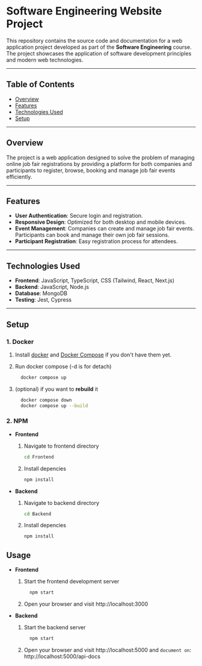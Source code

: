 # Software Engineering Website Project

This repository contains the source code and documentation for a web application project developed as part of the **Software Engineering** course. The project showcases the application of software development principles and modern web technologies.

---

## Table of Contents
- [Overview](#overview)
- [Features](#features)
- [Technologies Used](#technologies-used)
- [Setup](#setup)

---

## Overview
The project is a web application designed to solve the problem of managing online job fair registrations by providing a platform for both companies and participants to register, browse, booking and manage job fair events efficiently.

---

## Features
- **User Authentication**: Secure login and registration.
- **Responsive Design**: Optimized for both desktop and mobile devices.
- **Event Management**: Companies can create and manage job fair events. Participants can book and manage their own job fair sessions.
- **Participant Registration**: Easy registration process for attendees.

---

## Technologies Used
- **Frontend**: JavaScript, TypeScript, CSS (Tailwind, React, Next.js)
- **Backend**: JavaScript, Node.js
- **Database**: MongoDB
- **Testing**: Jest, Cypress

---

## Setup
### 1. Docker
1. Install [docker](https://www.docker.com/products/docker-desktop/) and [Docker Compose](https://docs.docker.com/compose/install/) if you don't have them yet.
2. Run docker compose (-d is for detach)
    ```sh
      docker compose up
    ```
  
3. (optional) if you want to **rebuild** it
    ```sh
      docker compose down
      docker compose up --build
    ```

### 2. NPM
   - **Frontend**
        1. Navigate to frontend directory
            ```sh
            cd Frontend
            ```
        2. Install depencies
            ```sh
            npm install
            ```

   - **Backend**
        1. Navigate to backend directory
            ```sh
            cd Backend 
            ```
        2. Install depencies
            ```sh
            npm install
            ```

## Usage
   - **Frontend**
        1. Start the frontend development server
            ```sh
              npm start
            ```
        2. Open your browser and visit http://localhost:3000

   - **Backend**
        1. Start the backend server
            ```sh
              npm start
            ```
        2. Open your browser and visit http://localhost:5000 and `document on`: http://localhost:5000/api-docs
